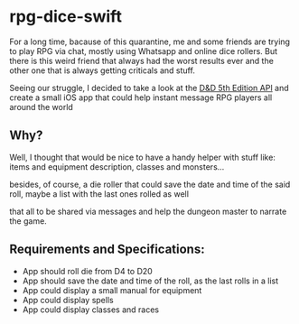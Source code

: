 # rpg-dice-swift


For a long time, bacause of this quarantine, me and some friends are trying to play RPG via chat, mostly using Whatsapp and online dice rollers.
But there is this weird friend that always had the worst results ever and the other one that is always getting criticals and stuff.

Seeing our struggle, I decided to take a look at the [D&D 5th Edition API](https://www.dnd5eapi.co/) 
and create a small iOS app that could help instant message RPG players all around the world

Why?
-----

Well, I thought that would be nice to have a handy helper with stuff like: 
items and equipment description, classes and monsters... 

besides, of course, a die roller that could save the date and time of the said roll, maybe a list with the last ones rolled as well 

that all to be shared via messages and help the dungeon master to narrate the game.

Requirements and Specifications:
--------------------------------

* App should roll die from D4 to D20
* App should save the date and time of the roll, as the last rolls in a list
* App could display a small manual for equipment
* App could display spells
* App could display classes and races


